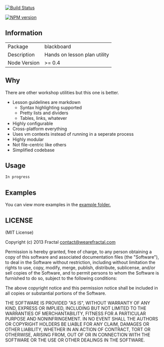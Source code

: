 [![Build Status](https://travis-ci.org/wearefractal/blackboard.png?branch=master)](https://travis-ci.org/wearefractal/blackboard)

[![NPM version](https://badge.fury.io/js/blackboard.png)](http://badge.fury.io/js/blackboard)

## Information

<table>
<tr> 
<td>Package</td><td>blackboard</td>
</tr>
<tr>
<td>Description</td>
<td>Hands on lesson plan utility</td>
</tr>
<tr>
<td>Node Version</td>
<td>>= 0.4</td>
</tr>
</table>

## Why

There are other workshop utilities but this one is better.

- Lesson guidelines are markdown
  - Syntax highlighting supported
  - Pretty lists and dividers
  - Tables, links, whatever
- Highly configurable
- Cross-platform everything
- Uses vm contexts instead of running in a seperate process
- Highly modular
- Not file-centric like others
- Simplified codebase

## Usage

```javascript
In progress
```

## Examples

You can view more examples in the [example folder.](https://github.com/wearefractal/blackboard/tree/master/examples)

## LICENSE

(MIT License)

Copyright (c) 2013 Fractal <contact@wearefractal.com>

Permission is hereby granted, free of charge, to any person obtaining
a copy of this software and associated documentation files (the
"Software"), to deal in the Software without restriction, including
without limitation the rights to use, copy, modify, merge, publish,
distribute, sublicense, and/or sell copies of the Software, and to
permit persons to whom the Software is furnished to do so, subject to
the following conditions:

The above copyright notice and this permission notice shall be
included in all copies or substantial portions of the Software.

THE SOFTWARE IS PROVIDED "AS IS", WITHOUT WARRANTY OF ANY KIND,
EXPRESS OR IMPLIED, INCLUDING BUT NOT LIMITED TO THE WARRANTIES OF
MERCHANTABILITY, FITNESS FOR A PARTICULAR PURPOSE AND
NONINFRINGEMENT. IN NO EVENT SHALL THE AUTHORS OR COPYRIGHT HOLDERS BE
LIABLE FOR ANY CLAIM, DAMAGES OR OTHER LIABILITY, WHETHER IN AN ACTION
OF CONTRACT, TORT OR OTHERWISE, ARISING FROM, OUT OF OR IN CONNECTION
WITH THE SOFTWARE OR THE USE OR OTHER DEALINGS IN THE SOFTWARE.
